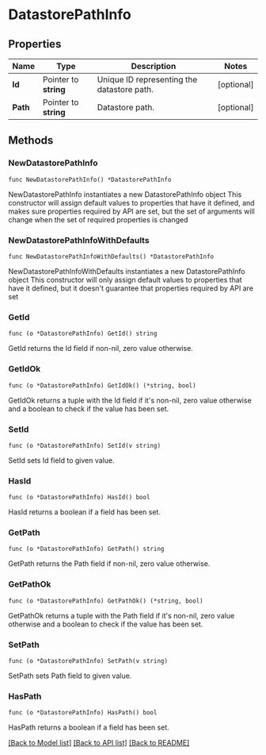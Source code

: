 # DatastorePathInfo

## Properties

Name | Type | Description | Notes
------------ | ------------- | ------------- | -------------
**Id** | Pointer to **string** | Unique ID representing the datastore path. | [optional] 
**Path** | Pointer to **string** | Datastore path. | [optional] 

## Methods

### NewDatastorePathInfo

`func NewDatastorePathInfo() *DatastorePathInfo`

NewDatastorePathInfo instantiates a new DatastorePathInfo object
This constructor will assign default values to properties that have it defined,
and makes sure properties required by API are set, but the set of arguments
will change when the set of required properties is changed

### NewDatastorePathInfoWithDefaults

`func NewDatastorePathInfoWithDefaults() *DatastorePathInfo`

NewDatastorePathInfoWithDefaults instantiates a new DatastorePathInfo object
This constructor will only assign default values to properties that have it defined,
but it doesn't guarantee that properties required by API are set

### GetId

`func (o *DatastorePathInfo) GetId() string`

GetId returns the Id field if non-nil, zero value otherwise.

### GetIdOk

`func (o *DatastorePathInfo) GetIdOk() (*string, bool)`

GetIdOk returns a tuple with the Id field if it's non-nil, zero value otherwise
and a boolean to check if the value has been set.

### SetId

`func (o *DatastorePathInfo) SetId(v string)`

SetId sets Id field to given value.

### HasId

`func (o *DatastorePathInfo) HasId() bool`

HasId returns a boolean if a field has been set.

### GetPath

`func (o *DatastorePathInfo) GetPath() string`

GetPath returns the Path field if non-nil, zero value otherwise.

### GetPathOk

`func (o *DatastorePathInfo) GetPathOk() (*string, bool)`

GetPathOk returns a tuple with the Path field if it's non-nil, zero value otherwise
and a boolean to check if the value has been set.

### SetPath

`func (o *DatastorePathInfo) SetPath(v string)`

SetPath sets Path field to given value.

### HasPath

`func (o *DatastorePathInfo) HasPath() bool`

HasPath returns a boolean if a field has been set.


[[Back to Model list]](../README.md#documentation-for-models) [[Back to API list]](../README.md#documentation-for-api-endpoints) [[Back to README]](../README.md)


